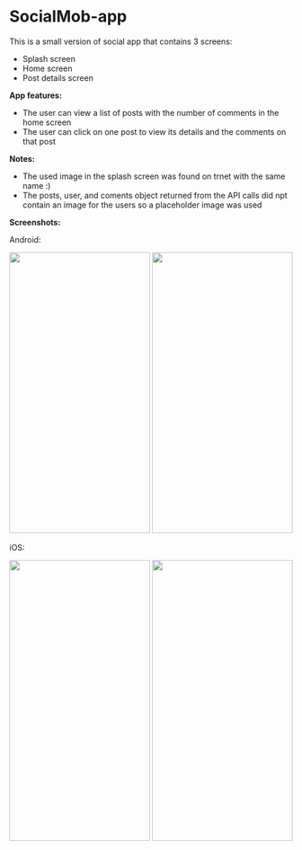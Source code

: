 # SocialMob-app

This is a small version of social app that contains 3 screens:
- Splash screen
- Home screen
- Post details screen

__App features:__

- The user can view a list of posts with the number of comments in the home screen
- The user can click on one post to view its details and the comments on that post

__Notes:__

- The used image in the splash screen was found on trnet with the same name :)
- The posts, user, and coments object returned from the API calls did npt contain an image for the users so a placeholder image was used

__Screenshots:__

Android:

<img src="https://user-images.githubusercontent.com/35773151/176009126-30d570d6-08e4-42d1-ae02-fe13d2b3bafd.png" width="250" height="500">
<img src="https://user-images.githubusercontent.com/35773151/176009187-7a5073fa-ace1-4b91-b43a-e9f84f837f59.png" width="250" height="500">


iOS:

<img src="https://user-images.githubusercontent.com/35773151/176009273-6dbf388b-fc00-47ee-ae44-d625250a62db.png" width="250" height="500">
<img src="https://user-images.githubusercontent.com/35773151/176009407-aecad6ab-7651-4f48-aa74-08a030636010.png" width="250" height="500">
